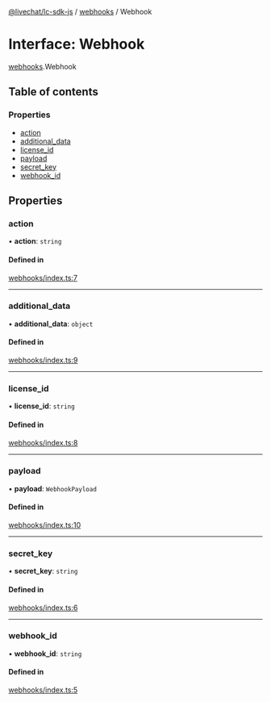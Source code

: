 [@livechat/lc-sdk-js](../README.md) / [webhooks](../modules/webhooks.md) / Webhook

# Interface: Webhook

[webhooks](../modules/webhooks.md).Webhook

## Table of contents

### Properties

- [action](webhooks.Webhook.md#action)
- [additional\_data](webhooks.Webhook.md#additional_data)
- [license\_id](webhooks.Webhook.md#license_id)
- [payload](webhooks.Webhook.md#payload)
- [secret\_key](webhooks.Webhook.md#secret_key)
- [webhook\_id](webhooks.Webhook.md#webhook_id)

## Properties

### action

• **action**: `string`

#### Defined in

[webhooks/index.ts:7](https://github.com/livechat/lc-sdk-js/blob/d267eeb/src/webhooks/index.ts#L7)

___

### additional\_data

• **additional\_data**: `object`

#### Defined in

[webhooks/index.ts:9](https://github.com/livechat/lc-sdk-js/blob/d267eeb/src/webhooks/index.ts#L9)

___

### license\_id

• **license\_id**: `string`

#### Defined in

[webhooks/index.ts:8](https://github.com/livechat/lc-sdk-js/blob/d267eeb/src/webhooks/index.ts#L8)

___

### payload

• **payload**: `WebhookPayload`

#### Defined in

[webhooks/index.ts:10](https://github.com/livechat/lc-sdk-js/blob/d267eeb/src/webhooks/index.ts#L10)

___

### secret\_key

• **secret\_key**: `string`

#### Defined in

[webhooks/index.ts:6](https://github.com/livechat/lc-sdk-js/blob/d267eeb/src/webhooks/index.ts#L6)

___

### webhook\_id

• **webhook\_id**: `string`

#### Defined in

[webhooks/index.ts:5](https://github.com/livechat/lc-sdk-js/blob/d267eeb/src/webhooks/index.ts#L5)
